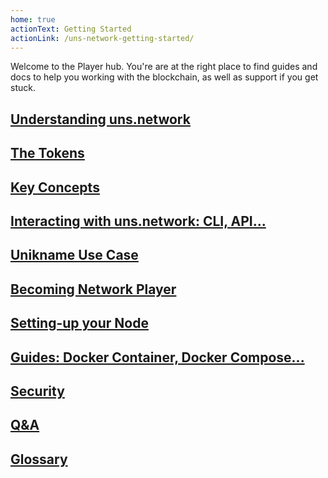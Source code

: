 ```yaml
---
home: true
actionText: Getting Started
actionLink: /uns-network-getting-started/
---
```


Welcome to the <uns/> Player hub. You're are at the right place to find guides and docs to help you working with the <uns/> blockchain, as well as support if you get stuck.

## [Understanding uns.network](/uns-network-introduction/)

## [The Tokens](/uns-network-tokens/)

## [Key Concepts](/uns-network-key-concepts/)

## [Interacting with uns.network: CLI, API...](/uns-use-the-network/)

## [Unikname Use Case](/uns-network-unik-name-use-case/)

## [Becoming Network Player](/uns-network-player/)

## [Setting-up your Node](/uns-network-setting-up-node/)

## [Guides: Docker Container, Docker Compose...](/uns-network-guides/docker-configuration)

## [Security](/uns-network-security/)

## [Q&A](/uns-network-qna/)

## [Glossary](/uns-network-glossary/)
